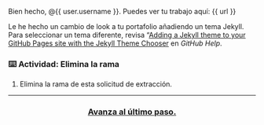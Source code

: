 Bien hecho, @{{ user.username }}. Puedes ver tu trabajo aquí: {{ url }}

Le he hecho un cambio de look a tu portafolio añadiendo un tema Jekyll. Para seleccionar un tema diferente, revisa “[Adding a Jekyll theme to your GitHub Pages site with the Jekyll Theme Chooser](https://help.github.com/articles/adding-a-jekyll-theme-to-your-github-pages-site-with-the-jekyll-theme-chooser/) en *GitHub Help*.

### :keyboard: Actividad: Elimina la rama

1. Elimina la rama de esta solicitud de extracción.

<hr>
<h3 align="center"><a href="{{ issueUrl }}">Avanza al último paso.</a></h3>
